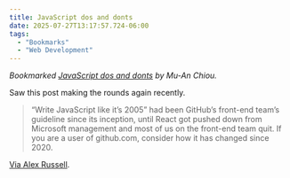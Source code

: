```yaml
---
title: JavaScript dos and donts
date: 2025-07-27T13:17:57.724-06:00
tags:
  - "Bookmarks"
  - "Web Development" 
---
```


<div class="u-bookmark-of h-cite">
<p><i>Bookmarked <a class="u-url p-name" href="https://muan.co/posts/javascript">JavaScript dos and donts</a> by <span class="p-author">Mu-An Chiou</span>.</i></p>
</div>

<div class="e-content">

Saw this post making the rounds again recently.

<blockquote>
<p>“Write JavaScript like it’s 2005” had been GitHub’s front-end team’s guideline since its inception, until React got pushed down from Microsoft management and most of us on the front-end team quit. If you are a user of github.com, consider how it has changed since 2020.</p>
</blockquote>

[Via Alex Russell](https://toot.cafe/@slightlyoff/114861791255555816).
</div>